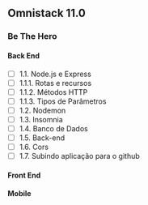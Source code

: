 ## Omnistack 11.0

### Be The Hero

#### Back End

- [ ] 1.1. Node.js e Express
- [ ] 1.1.1. Rotas e recursos
- [ ] 1.1.2. Métodos HTTP
- [ ] 1.1.3. Tipos de Parâmetros
- [ ] 1.2. Nodemon
- [ ] 1.3. Insomnia
- [ ] 1.4. Banco de Dados
- [ ] 1.5. Back-end
- [ ] 1.6. Cors
- [ ] 1.7. Subindo aplicação para o github

#### Front End

#### Mobile
